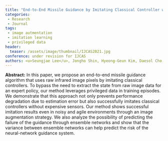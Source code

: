 ```yaml
---
title: "End-to-End Missile Guidance by Imitating Classical Controller with Privileged Data"
categories:
 - Research
 - Journal
tags:
 - image autmentation
 - imitation learning
 - privileged data
header:
  teaser: /assets/image/thumbnail/IJCAS2021.jpg
conference: under revision for IJCAS
authors: <u>Seungjae Lee</u>, Jongho Shin, Hyeong-Geun Kim, Daesol Cho, and H. Jin Kim
---
```



**Abstract:** In this paper, we propose an end-to-end missile guidance algorithm that uses raw infrared image pixels by imitating classical controllers. To bypass the need to extract the state from raw image data for an expert policy, our method leverages privileged data in training episodes. We demonstrate that this approach not only prevents performance degradation due to estimation error but also successfully imitates classical controllers without expensive sensors. Our method shows successful imitation results even in noisy and agile environments through an image augmentation strategy. We also analyze the possibility of predicting the failure of the guidance through ensemble networks and show that the variance between ensemble networks can help predict the risk of the neural-network guidance system.
